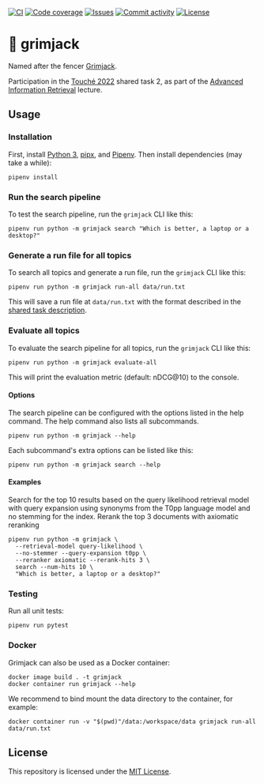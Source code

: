 [![CI](https://img.shields.io/github/workflow/status/heinrichreimer/grimjack/CI?style=flat-square)](https://github.com/heinrichreimer/grimjack/actions?query=workflow%3A"CI")
[![Code coverage](https://img.shields.io/codecov/c/github/heinrichreimer/grimjack?style=flat-square)](https://codecov.io/github/heinrichreimer/grimjack/)
[![Issues](https://img.shields.io/github/issues/heinrichreimer/grimjack?style=flat-square)](https://github.com/heinrichreimer/grimjack/issues)
[![Commit activity](https://img.shields.io/github/commit-activity/m/heinrichreimer/grimjack?style=flat-square)](https://github.com/heinrichreimer/grimjack/commits)
[![License](https://img.shields.io/github/license/heinrichreimer/grimjack?style=flat-square)](LICENSE)

# 🤺 grimjack

Named after the fencer [Grimjack](https://en.wikipedia.org/wiki/Grimjack).

Participation in the [Touché 2022](https://webis.de/events/touche-22/) shared task 2, as part of the 
[Advanced Information Retrieval](https://gitlab.informatik.uni-halle.de/aqvbw/Information-Retrieval/) lecture.

## Usage

### Installation

First, install [Python 3](https://python.org/downloads/), 
[pipx](https://pipxproject.github.io/pipx/installation/#install-pipx), and 
[Pipenv](https://pipenv.pypa.io/en/latest/install/#isolated-installation-of-pipenv-with-pipx).
Then install dependencies (may take a while):

```shell script
pipenv install
```

### Run the search pipeline

To test the search pipeline, run the `grimjack` CLI like this:

```shell script
pipenv run python -m grimjack search "Which is better, a laptop or a desktop?"
```

### Generate a run file for all topics

To search all topics and generate a run file, run the `grimjack` CLI like this:

```shell script
pipenv run python -m grimjack run-all data/run.txt
```

This will save a run file at `data/run.txt` with the format described in
the [shared task description](https://webis.de/events/touche-22/shared-task-2.html#submission).

### Evaluate all topics

To evaluate the search pipeline for all topics, run the `grimjack` CLI like this:

```shell script
pipenv run python -m grimjack evaluate-all
```

This will print the evaluation metric (default: nDCG@10) to the console.

#### Options

The search pipeline can be configured with the options listed in the help command.
The help command also lists all subcommands.

```shell script
pipenv run python -m grimjack --help
```

Each subcommand's extra options can be listed like this:

```shell script
pipenv run python -m grimjack search --help
```

#### Examples

Search for the top 10 results based on the query likelihood retrieval model
with query expansion using synonyms from the T0pp language model 
and no stemming for the index.
Rerank the top 3 documents with axiomatic reranking

```shell script
pipenv run python -m grimjack \
  --retrieval-model query-likelihood \
  --no-stemmer --query-expansion t0pp \
  --reranker axiomatic --rerank-hits 3 \
  search --num-hits 10 \
  "Which is better, a laptop or a desktop?"
```

### Testing

Run all unit tests:

```shell script
pipenv run pytest
```

### Docker

Grimjack can also be used as a Docker container:

```shell
docker image build . -t grimjack
docker container run grimjack --help
```

We recommend to bind mount the data directory to the container, for example:

```shell
docker container run -v "$(pwd)"/data:/workspace/data grimjack run-all data/run.txt
```

## License

This repository is licensed under the [MIT License](LICENSE).
